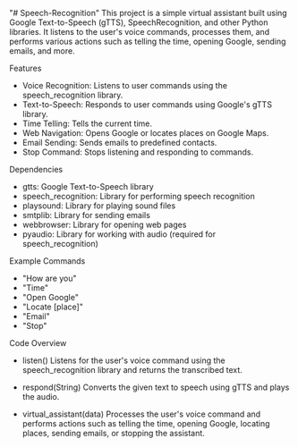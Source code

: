 "# Speech-Recognition" 
This project is a simple virtual assistant built using Google Text-to-Speech (gTTS), SpeechRecognition, and other Python libraries. It listens to the user's voice commands, processes them, and performs various actions such as telling the time, opening Google, sending emails, and more.

Features
 - Voice Recognition: Listens to user commands using the speech_recognition library.
 - Text-to-Speech: Responds to user commands using Google's gTTS library.
 - Time Telling: Tells the current time.
 - Web Navigation: Opens Google or locates places on Google Maps.
 - Email Sending: Sends emails to predefined contacts.
 - Stop Command: Stops listening and responding to commands.

Dependencies
 - gtts: Google Text-to-Speech library
 - speech_recognition: Library for performing speech recognition
 - playsound: Library for playing sound files
 - smtplib: Library for sending emails
 - webbrowser: Library for opening web pages
 - pyaudio: Library for working with audio (required for speech_recognition)

Example Commands
 - "How are you"
 - "Time"
 - "Open Google"
 - "Locate [place]"
 - "Email"
 - "Stop"

Code Overview
 - listen()
    Listens for the user's voice command using the speech_recognition library and returns the transcribed text.

 - respond(String)
    Converts the given text to speech using gTTS and plays the audio.

 - virtual_assistant(data)
    Processes the user's voice command and performs actions such as telling the time, opening Google, locating places, sending emails, or stopping the assistant.
   
